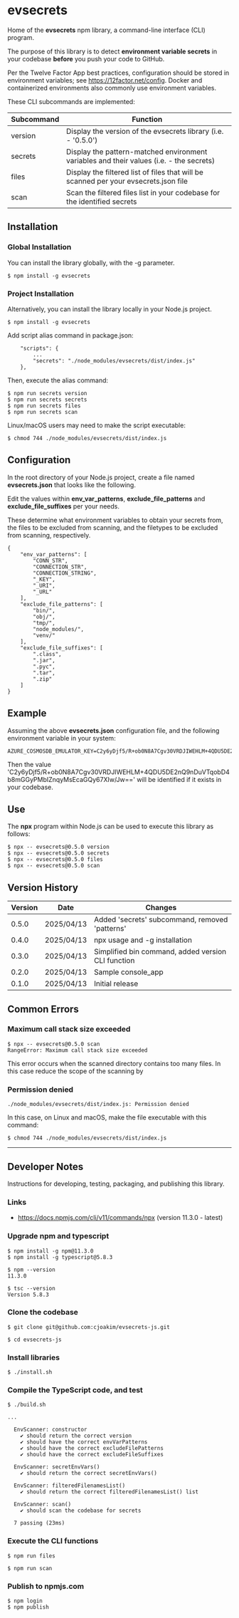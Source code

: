 # evsecrets

Home of the **evsecrets** npm library, a command-line interface (CLI) program.

The purpose of this library is to detect **environment variable secrets**
in your codebase **before** you push your code to GitHub.

Per the Twelve Factor App best practices, configuration should be stored in 
environment variables; see https://12factor.net/config.
Docker and containerized environments also commonly use environment variables.

These CLI subcommands are implemented:

| Subcommand | Function                                                                                |
| ---------- | --------------------------------------------------------------------------------------- |
| version    | Display the version of the evsecrets library (i.e. - '0.5.0')                           |
| secrets    | Display the pattern-matched environment variables and their values (i.e. - the secrets) |
| files      | Display the filtered list of files that will be scanned per your evsecrets.json file    |
| scan       | Scan the filtered files list in your codebase for the identified secrets                |

## Installation

### Global Installation

You can install the library globally, with the -g parameter.

```
$ npm install -g evsecrets
```

### Project Installation 

Alternatively, you can install the library locally in your Node.js project.

```
$ npm install -g evsecrets
```

Add script alias command in package.json:

```
    "scripts": {
        ...
        "secrets": "./node_modules/evsecrets/dist/index.js"
    },
```

Then, execute the alias command:

```
$ npm run secrets version
$ npm run secrets secrets
$ npm run secrets files
$ npm run secrets scan
```

Linux/macOS users may need to make the script executable:

```
$ chmod 744 ./node_modules/evsecrets/dist/index.js
```

## Configuration

In the root directory of your Node.js project, create a file named
**evsecrets.json** that looks like the following.

Edit the values within **env_var_patterns**, **exclude_file_patterns** and
**exclude_file_suffixes** per your needs.

These determine what environment variables to obtain your secrets from,
the files to be excluded from scanning, and the filetypes to be excluded
from scanning, respectively.

```
{
    "env_var_patterns": [
        "CONN_STR",
        "CONNECTION_STR",
        "CONNECTION_STRING",
        "_KEY",
        "_URI",
        "_URL"
    ],
    "exclude_file_patterns": [
        "bin/",
        "obj/",
        "tmp/",
        "node_modules/",
        "venv/"
    ],
    "exclude_file_suffixes": [
        ".class",
        ".jar",
        ".pyc",
        ".tar",
        ".zip"
    ]
}
```

## Example

Assuming the above **evsecrets.json** configuration file, 
and the following environment variable in your system:

```
AZURE_COSMOSDB_EMULATOR_KEY=C2y6yDjf5/R+ob0N8A7Cgv30VRDJIWEHLM+4QDU5DE2nQ9nDuVTqobD4b8mGGyPMbIZnqyMsEcaGQy67XIw/Jw==
```

Then the value 'C2y6yDjf5/R+ob0N8A7Cgv30VRDJIWEHLM+4QDU5DE2nQ9nDuVTqobD4b8mGGyPMbIZnqyMsEcaGQy67XIw/Jw=='
will be identified if it exists in your codebase.

## Use 

The **npx** program within Node.js can be used to execute this library as follows:

```
$ npx -- evsecrets@0.5.0 version
$ npx -- evsecrets@0.5.0 secrets
$ npx -- evsecrets@0.5.0 files
$ npx -- evsecrets@0.5.0 scan
```

## Version History

| Version |    Date    | Changes                                                         |
| ------- | ---------- | --------------------------------------------------------------- |
|  0.5.0  | 2025/04/13 | Added 'secrets' subcommand, removed 'patterns'                  |
|  0.4.0  | 2025/04/13 | npx usage and -g installation                                   |
|  0.3.0  | 2025/04/13 | Simplified bin command, added version CLI function              |
|  0.2.0  | 2025/04/13 | Sample console_app                                              |
|  0.1.0  | 2025/04/13 | Initial release                                                 |

## Common Errors

### Maximum call stack size exceeded

```
$ npx -- evsecrets@0.5.0 scan
RangeError: Maximum call stack size exceeded
```

This error occurs when the scanned directory contains too many files.
In this case reduce the scope of the scanning by 

### Permission denied

```
./node_modules/evsecrets/dist/index.js: Permission denied
```

In this case, on Linux and macOS, make the file executable with this command:

```
$ chmod 744 ./node_modules/evsecrets/dist/index.js
```

--- 

## Developer Notes

Instructions for developing, testing, packaging, and publishing this library.

### Links

- https://docs.npmjs.com/cli/v11/commands/npx  (version 11.3.0 - latest)

### Upgrade npm and typescript

```
$ npm install -g npm@11.3.0
$ npm install -g typescript@5.8.3

$ npm --version
11.3.0

$ tsc --version
Version 5.8.3
```

### Clone the codebase

```
$ git clone git@github.com:cjoakim/evsecrets-js.git

$ cd evsecrets-js
```

### Install libraries

```
$ ./install.sh
```

### Compile the TypeScript code, and test

```
$ ./build.sh

...

  EnvScanner: constructor
    ✔ should return the correct version
    ✔ should have the correct envVarPatterns
    ✔ should have the correct excludeFilePatterns
    ✔ should have the correct excludeFileSuffixes

  EnvScanner: secretEnvVars()
    ✔ should return the correct secretEnvVars()

  EnvScanner: filteredFilenamesList()
    ✔ should return the correct filteredFilenamesList() list

  EnvScanner: scan()
    ✔ should scan the codebase for secrets

  7 passing (23ms)
```

### Execute the CLI functions

```
$ npm run files

$ npm run scan
```

### Publish to npmjs.com

```
$ npm login
$ npm publish
```

